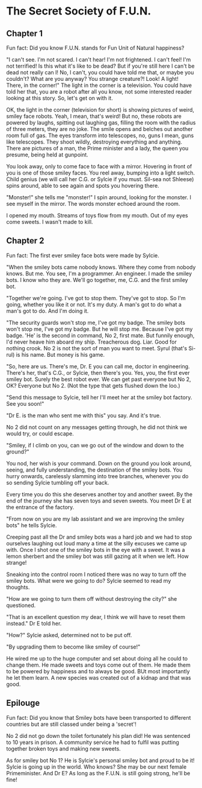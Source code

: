 # The Secret Society of F.U.N.



## Chapter 1

Fun fact: Did you know F.U.N. stands for Fun Unit of Natural happiness?

"I can't see. I'm not scared. I can't hear! I'm not frightened. I can't feel! I'm not terrified! Is this what it's like to be dead? But if you're still here I can't be dead not really can I! No, I can't, you could have told me that, or maybe you couldn't? What are you anyway? You strange creature?! Look! A light! There, in the corner!" The light in the corner is a television. You could have told her that, you are a robot after all you know, not some interested reader looking at this story. So, let's get on with it.

OK, the light in the corner (television for short) is showing pictures of weird, smiley face robots. Yeah, I mean, that's weird! But no, these robots are powered by laughs, spitting out laughing gas, filling the room with the radius of three meters, they are no joke. The smile opens and belches out another room full of gas. The eyes transform into telescopes, no, guns I mean, guns like telescopes. They shoot wildly, destroying everything and anything. There are pictures of a man, the Prime minister and a lady, the queen you presume, being held at gunpoint.

You look away, only to come face to face with a mirror. Hovering in front of you is one of those smiley faces. You reel away, bumping into a light switch. Child genius (we will call her C.G. or Sylcie if you must. Sil-sea not Shleese) spins around, able to see again and spots you hovering there.

"Monster!" she tells me "monster!" I spin around, looking for the monster. I see myself in the mirror. The words monster echoed around the room.

I opened my mouth. Streams of toys flow from my mouth. Out of my eyes come sweets. I wasn't made to kill.

## Chapter 2

Fun fact: The first ever smiley face bots were made by Sylcie.

"When the smiley bots came nobody knows. Where they come from nobody knows. But me. You see, I'm a programmer. An engineer. I made the smiley bots. I know who they are. We'll go together, me, C.G. and the first smiley bot.

"Together we're going. I've got to stop them. They've got to stop. So I'm going, whether you like it or not. It's my duty. A man's got to do what a man's got to do. And I'm doing it.

"The security guards won't stop me, I've got my badge. The smiley bots won't stop me, I've got my badge. But he will stop me. Because I've got my badge. 'He' is the second in command, No 2, first mate. But funnily enough, I'd never heave him aboard my ship. Treacherous dog. Liar. Good for nothing crook. No 2 is not the sort of man you want to meet. Syrul (that's Si-rul) is his name. But money is his game.

"So, here are us. There's me, Dr. E you can call me, doctor in engineering. There's her, that's C.G., or Sylcie, then there's you. Yes, you, the first ever smiley bot. Surely the best robot ever. We can get past everyone but No 2, OK? Everyone but No 2. (Not the type that gets flushed down the loo.)

"Send this message to Sylcie, tell her I'll meet her at the smiley bot factory. See you soon!"

"Dr E. is the man who sent me with this" you say. And it's true.

No 2 did not count on any messages getting through, he did not think we would try, or could escape.

"Smiley, if I climb on you, can we go out of the window and down to the ground?"

You nod, her wish is your command. Down on the ground you look around, seeing, and fully understanding, the destination of the smiley bots. You hurry onwards, carelessly slamming into tree branches, whenever you do so sending Sylcie tumbling off your back.

Every time you do this she deserves another toy and another sweet. By the end of the journey she has seven toys and seven sweets. You meet Dr E at the entrance of the factory.

"From now on you are my lab assistant and we are improving the smiley bots" he tells Sylcie.

Creeping past all the Dr and smiley bots was a hard job and we had to stop ourselves laughing out loud many a time at the silly excuses we came up with. Once I shot one of the smiley bots in the eye with a sweet. It was a lemon sherbert and the smiley bot was still gazing at it when we left. How strange!

Sneaking into the control room I noticed there was no way to turn off the smiley bots. What were we going to do? Sylcie seemed to read my thoughts.

"How are we going to turn them off without destroying the city?" she questioned.

"That is an excellent question my dear, I think we will have to reset them instead." Dr E told her.

"How?" Sylcie asked, determined not to be put off.

"By upgrading them to become like smiley of course!"

He wired me up to the huge computer and set about doing all he could to change them. He made sweets and toys come out of them. He made them to be powered by happiness and to always be good. BUt most importantly he let them learn. A new species was created out of a kidnap and that was good.

## Epilouge

Fun fact: Did you know that Smiley bots have been transported to different countries but are still classed under being a 'secret'!

No 2 did not go down the toilet fortunately his plan did! He was sentenced to 10 years in prison. A community service he had to fulfil was putting together broken toys and making new sweets.

As for smiley bot No 1? He is Sylcie's personal smiley bot and proud to be it! Sylcie is going up in the world. Who knows? She may be our next female Primeminister. And Dr E? As long as the F.U.N. is still going strong, he'll be fine!